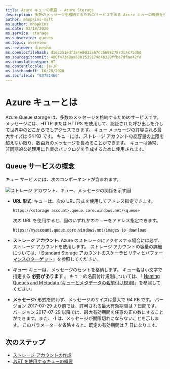 ```yaml
---
title: Azure キューの概要 - Azure Storage
description: 多数のメッセージを格納するためのサービスである Azure キューの概要を参照してください。 キュー サービスには、URL 形式、ストレージ アカウント、キュー、およびメッセージが含まれます。
author: mhopkins-msft
ms.author: mhopkins
ms.date: 03/18/2020
ms.service: storage
ms.subservice: queues
ms.topic: overview
ms.reviewer: dineshm
ms.openlocfilehash: d1ec251edf384e8032a67dc66982787d17c75dbd
ms.sourcegitcommit: 400f473e8aa6301539179d4b320ffbe7dfae42fe
ms.translationtype: HT
ms.contentlocale: ja-JP
ms.lasthandoff: 10/28/2020
ms.locfileid: "92781466"
---
```

# <a name="what-are-azure-queues"></a>Azure キューとは

Azure Queue storage は、多数のメッセージを格納するためのサービスです。 メッセージには、HTTP または HTTPS を使用して、認証された呼び出しを介して世界中のどこからでもアクセスできます。 キュー メッセージの許容される最大サイズは 64 KB です。 キューには、ストレージ アカウントの総容量の上限を超えない限り、数百万のメッセージを含めることができます。 キューは通常、非同期的な処理用に作業のバックログを作成するために使用されます。

## <a name="queue-service-concepts"></a>Queue サービスの概念

キュー サービスには、次のコンポーネントが含まれます。

![ストレージ アカウント、キュー、メッセージの関係を示す図](./media/storage-queues-introduction/queue1.png)

* **URL 形式:** キューは、次の URL 形式を使用してアドレス指定できます。

    `https://<storage account>.queue.core.windows.net/<queue>`
  
    次の URL を使用すると、図のいずれかのキューをアドレス指定できます。  
  
    `https://myaccount.queue.core.windows.net/images-to-download`

* **ストレージ アカウント:** Azure のストレージにアクセスする場合には必ず、ストレージ アカウントを使用します。 ストレージ アカウントの容量の詳細については、「[Standard Storage アカウントのスケーラビリティとパフォーマンスのターゲット](../common/scalability-targets-standard-account.md?toc=%2fazure%2fstorage%2fqueues%2ftoc.json)」を参照してください。

* **キュー:** キューは、メッセージのセットを格納します。 キュー名は小文字で指定する **必要があります** 。 キューの名前付け規則については、「 [Naming Queues and Metadata (キューとメタデータの名前付け規則)](/rest/api/storageservices/Naming-Queues-and-Metadata)」を参照してください。

* **メッセージ:** 形式を問わず、メッセージのサイズは最大で 64 KB です。 バージョン 2017-07-29 より前では、許可される最大有効期間は 7 日間です。 バージョン 2017-07-29 以降では、最大有効期間を任意の正の数にすることができます。また、-1 は、メッセージが期限切れにならないことを示します。 このパラメーターを省略すると、既定の有効期間は 7 日になります。

## <a name="next-steps"></a>次のステップ

* [ストレージ アカウントの作成](../common/storage-account-create.md?toc=%252fazure%252fstorage%252fqueues%252ftoc.json)
* [.NET を使用するキューの概要](storage-dotnet-how-to-use-queues.md)